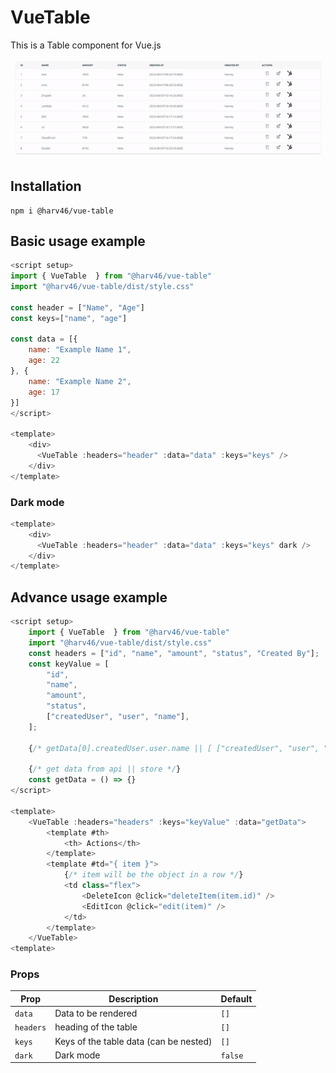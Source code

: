 # VueTable

This is a Table component for Vue.js

![VueTable demo](demo.gif)

## Installation

```
npm i @harv46/vue-table
```

## Basic usage example

```js
<script setup>
import { VueTable  } from "@harv46/vue-table"
import "@harv46/vue-table/dist/style.css"

const header = ["Name", "Age"]
const keys=["name", "age"]

const data = [{
    name: "Example Name 1",
    age: 22
}, {
    name: "Example Name 2",
    age: 17
}]
</script>

<template>
    <div>
      <VueTable :headers="header" :data="data" :keys="keys" />
    </div>
</template>
```

### Dark mode

```js
<template>
    <div>
      <VueTable :headers="header" :data="data" :keys="keys" dark />
    </div>
</template>
```

## Advance usage example

```js
<script setup>
    import { VueTable  } from "@harv46/vue-table"
    import "@harv46/vue-table/dist/style.css"
    const headers = ["id", "name", "amount", "status", "Created By"];
    const keyValue = [
        "id",
        "name",
        "amount",
        "status",
        ["createdUser", "user", "name"],
    ];

    {/* getData[0].createdUser.user.name || [ ["createdUser", "user", "name"] ] */}

    {/* get data from api || store */}
    const getData = () => {}
</script>

<template>
    <VueTable :headers="headers" :keys="keyValue" :data="getData">
        <template #th>
            <th> Actions</th>
        </template>
        <template #td="{ item }">
            {/* item will be the object in a row */}
            <td class="flex">
                <DeleteIcon @click="deleteItem(item.id)" />
                <EditIcon @click="edit(item)" />
            </td>
        </template>
    </VueTable>
<template>
```

### Props

| Prop      | Description                            | Default |
| --------- | -------------------------------------- | ------- |
| `data`    | Data to be rendered                    | `[]`    |
| `headers` | heading of the table                   | `[]`    |
| `keys`    | Keys of the table data (can be nested) | `[]`    |
| `dark`    | Dark mode                              | `false` |
